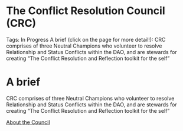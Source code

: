 # The Conflict Resolution Council (CRC)

Tags: In Progress
A brief (click on the page for more detail!): CRC comprises of three Neutral Champions who volunteer to resolve Relationship and Status Conflicts within the DAO, and are stewards for creating “The Conflict Resolution and Reflection toolkit for the self”

# A brief

CRC comprises of three Neutral Champions who volunteer to resolve Relationship and Status Conflicts within the DAO, and are stewards for creating “The Conflict Resolution and Reflection toolkit for the self”

[About the Council](The%20Conflict%20Resolution%20Council%20(CRC)%20c4d8f09a1c014e66a81c89d47c64f552/About%20the%20Council%202002ed418c2e4084aa2cb6b0ce1a4514.csv)